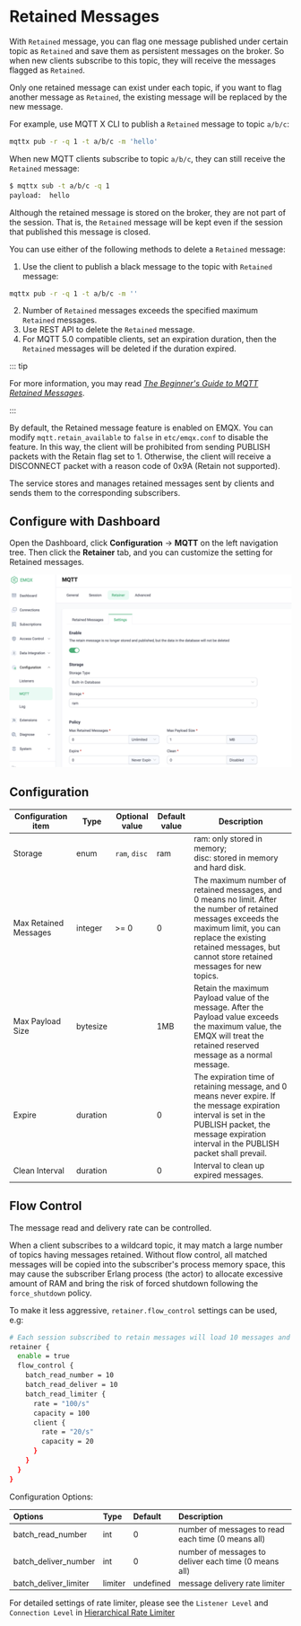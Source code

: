 # Retained Messages

With `Retained` message, you can flag one message published under certain topic as `Retained` and save them as persistent messages on the broker. So when new clients subscribe to this topic, they will receive the messages flagged as `Retained`.

Only one retained message can exist under each topic, if you want to flag another message as `Retained`, the existing message will be replaced by the new message. 

For example, use MQTT X CLI to publish a `Retained` message to topic `a/b/c`:

```bash
mqttx pub -r -q 1 -t a/b/c -m 'hello'
```

When new MQTT clients subscribe to topic `a/b/c`, they can still receive the `Retained` message:

```bash
$ mqttx sub -t a/b/c -q 1
payload:  hello
```

Although the retained message is stored on the broker, they are not part of the session. That is, the `Retained` message will be kept even if the session that published this message is closed.

You can use either of the following methods to delete a `Retained` message:

1. Use the client to publish a black message to the topic with `Retained` message:

```bash
mqttx pub -r -q 1 -t a/b/c -m ''
```

2. Number of `Retained` messages exceeds the specified maximum `Retained` messages.
3. Use REST API to delete the `Retained` message. 
4. For MQTT 5.0 compatible clients, set an expiration duration, then the `Retained` messages will be deleted if the duration expired. 

::: tip

For more information, you may read [*The Beginner's Guide to MQTT Retained Messages*](https://www.emqx.com/en/blog/mqtt5-features-retain-message).

:::

By default, the Retained message feature is enabled on EMQX. You can modify `mqtt.retain_available` to `false` in `etc/emqx.conf` to disable the feature.
In this way, the client will be prohibited from sending PUBLISH packets with the Retain flag set to 1. Otherwise, the client will receive a DISCONNECT packet with a reason code of 0x9A (Retain not supported).

The service stores and manages retained messages sent by clients and sends them to the corresponding subscribers.

## Configure with Dashboard

Open the Dashboard, click **Configuration** -> **MQTT** on the left navigation tree. Then click the **Retainer** tab, and you can customize the setting for Retained messages. 

![image](./assets/retainer_1.png)

## Configuration

| Configuration item       | Type  | Optional value      | Default value | Description                                               |
| ------------------------------ | -------- | ------------------------ | ------ | ------------------------------------------------------------ |
| Storage         | enum     | `ram`, `disc` | ram |ram: only stored in memory; <br /> disc: stored in memory and hard disk. |
| Max Retained Messages | integer  | \>= 0                    | 0      | The maximum number of retained messages, and 0 means no limit. After the number of retained messages exceeds the maximum limit, you can replace the existing retained messages, but cannot store retained messages for new topics. |
| Max Payload Size      | bytesize |                          | 1MB    | Retain the maximum Payload value of the message. After the Payload value exceeds the maximum value, the EMQX will treat the retained reserved message as a normal message. |
| Expire       | duration |                          | 0    | The expiration time of retaining message, and 0 means never expire. If the message expiration interval is set in the PUBLISH packet, the message expiration interval in the PUBLISH packet shall prevail. |
| Clean Interval  | duration |                          | 0    | Interval to clean up expired messages. |

## Flow Control

The message read and delivery rate can be controlled.

When a client subscribes to a wildcard topic, it may match a large number of topics having messages retained.
Without flow control, all matched messages will be copied into the subscriber's process memory space,
this may cause the subscriber Erlang process (the actor) to allocate excessive amount of RAM and bring the risk of
forced shutdown following the `force_shutdown` policy.

To make it less aggressive, `retainer.flow_control` settings can be used, e.g:

```bash
# Each session subscribed to retain messages will load 10 messages and deliver 10 messages at each time, the total delivery rate of all these sessions is limited to 100/s, and the dispatch rate of each worker process in the retained module is limited to 20/s (in most cases, it is not necessary to configure the client level)
retainer {
  enable = true
  flow_control {
    batch_read_number = 10
    batch_read_deliver = 10
    batch_read_limiter {
      rate = "100/s"
      capacity = 100
      client {
        rate = "20/s"
        capacity = 20
      }
    }
  }
}
```

Configuration Options:

| Options               | Type    | Default   | Description                                               |
|:----------------------|:--------|:----------|:----------------------------------------------------------|
| batch_read_number     | int     | 0         | number of messages to read each time (0 means all)        |
| batch_deliver_number  | int     | 0         | number of messages to deliver each time (0 means all)     |
| batch_deliver_limiter | limiter | undefined | message delivery rate limiter                             |

For detailed settings of rate limiter, please see the `Listener Level` and `Connection Level` in [Hierarchical Rate Limiter](../rate-limit/rate-limit.md)
